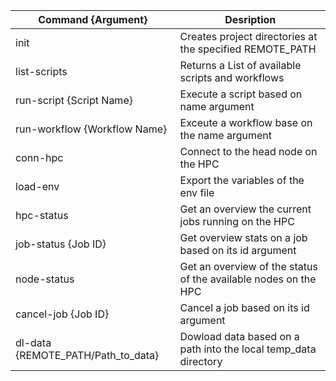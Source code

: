 Command {Argument}|Desription
-------------------------------|---------------------------------------------------------
init | Creates project directories at the specified REMOTE_PATH
list-scripts | Returns a List of available scripts and workflows
run-script {Script Name}| Execute a script based on name argument
run-workflow {Workflow Name}| Exceute a workflow base on the name argument
conn-hpc | Connect to the head node on the HPC
load-env | Export the variables of the env file
hpc-status | Get an overview the current jobs running on the HPC
job-status {Job ID} | Get overview stats on a job based on its id argument
node-status | Get an overview of the status of the available nodes on the HPC
cancel-job {Job ID} | Cancel a job based on its id argument 
dl-data {REMOTE_PATH/Path_to_data} | Dowload data based on a path into the local temp_data directory

